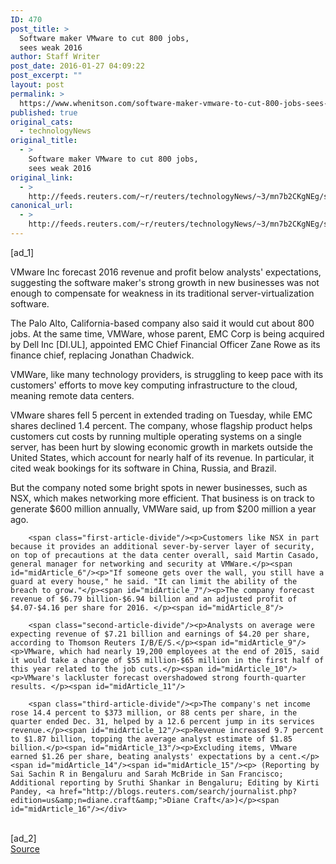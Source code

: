 ```yaml
---
ID: 470
post_title: >
  Software maker VMware to cut 800 jobs,
  sees weak 2016
author: Staff Writer
post_date: 2016-01-27 04:09:22
post_excerpt: ""
layout: post
permalink: >
  https://www.whenitson.com/software-maker-vmware-to-cut-800-jobs-sees-weak-2016/
published: true
original_cats:
  - technologyNews
original_title:
  - >
    Software maker VMware to cut 800 jobs,
    sees weak 2016
original_link:
  - >
    http://feeds.reuters.com/~r/reuters/technologyNews/~3/mn7b2CKgNEg/story01.htm
canonical_url:
  - >
    http://feeds.reuters.com/~r/reuters/technologyNews/~3/mn7b2CKgNEg/story01.htm
---
```

 [ad_1]
<br><div id="articleText">
<span id="midArticle_start"/>

<span id="midArticle_0"/><span class="focusParagraph" readability="5"><p><span class="articleLocatio&lt;/span&gt;n">VMware Inc forecast 2016 revenue and profit below analysts' expectations, suggesting the software maker's strong growth in new businesses was not enough to compensate for weakness in its traditional server-virtualization software. </span></p></span><span id="midArticle_1"/><p>The Palo Alto, California-based company also said it would cut about 800 jobs. At the same time, VMWare, whose parent, EMC Corp is being acquired by Dell Inc [DI.UL], appointed EMC Chief Financial Officer Zane Rowe as its finance chief, replacing Jonathan Chadwick.</p><span id="midArticle_2"/><p>VMWare, like many technology providers, is struggling to keep pace with its customers' efforts to move key computing  infrastructure to the cloud, meaning remote data centers.</p><span id="midArticle_3"/><p>VMware shares fell 5 percent in extended trading on Tuesday, while EMC shares declined 1.4 percent.     The company, whose flagship product helps customers cut costs by running multiple operating systems on a single server, has been hurt by slowing economic growth in markets outside the United States, which account for nearly half of its revenue. In particular, it cited weak bookings for its software in China, Russia, and Brazil. </p><span id="midArticle_4"/><p>But the company noted some bright spots in newer businesses, such as NSX, which makes networking more efficient. That business is on track to generate $600 million annually, VMWare said, up from $200 million a year ago.</p><span id="midArticle_5"/>
        
        <span class="first-article-divide"/><p>Customers like NSX in part because it provides an additional sever-by-server layer of security, on top of precautions at the data center overall, said Martin Casado, general manager for networking and security at VMWare.</p><span id="midArticle_6"/><p>"If someone gets over the wall, you still have a guard at every house," he said. "It can limit the ability of the breach to grow."</p><span id="midArticle_7"/><p>The company forecast revenue of $6.79 billion-$6.94 billion and an adjusted profit of $4.07-$4.16 per share for 2016. </p><span id="midArticle_8"/>
        
        <span class="second-article-divide"/><p>Analysts on average were expecting revenue of $7.21 billion and earnings of $4.20 per share, according to Thomson Reuters I/B/E/S.</p><span id="midArticle_9"/><p>VMware, which had nearly 19,200 employees at the end of 2015, said it would take a charge of $55 million-$65 million in the first half of this year related to the job cuts.</p><span id="midArticle_10"/><p>VMware's lackluster forecast overshadowed strong fourth-quarter results. </p><span id="midArticle_11"/>
        
        <span class="third-article-divide"/><p>The company's net income rose 14.4 percent to $373 million, or 88 cents per share, in the quarter ended Dec. 31, helped by a 12.6 percent jump in its services revenue.</p><span id="midArticle_12"/><p>Revenue increased 9.7 percent to $1.87 billion, topping the average analyst estimate of $1.85 billion.</p><span id="midArticle_13"/><p>Excluding items, VMware earned $1.26 per share, beating analysts' expectations by a cent.</p><span id="midArticle_14"/><span id="midArticle_15"/><p> (Reporting by Sai Sachin R in Bengaluru and Sarah McBride in San Francisco; Additional reporting by Sruthi Shankar in Bengaluru; Editing by Kirti Pandey, <a href="http://blogs.reuters.com/search/journalist.php?edition=us&amp;n=diane.craft&amp;">Diane Craft</a>)</p><span id="midArticle_16"/></div>
<br>[ad_2]
<br><a href="http://feeds.reuters.com/~r/reuters/technologyNews/~3/mn7b2CKgNEg/story01.htm">Source </a>